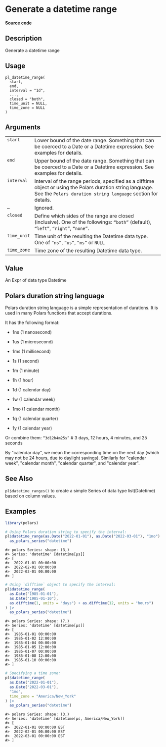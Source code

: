 

# Generate a datetime range

[**Source code**](https://github.com/pola-rs/r-polars/tree/8dac37e8bf89bcd080a13d0ed20dd1dc2bee615f/R/functions__eager.R#L337)

## Description

Generate a datetime range

## Usage

<pre><code class='language-R'>pl_datetime_range(
  start,
  end,
  interval = "1d",
  ...,
  closed = "both",
  time_unit = NULL,
  time_zone = NULL
)
</code></pre>

## Arguments

<table>
<tr>
<td style="white-space: nowrap; font-family: monospace; vertical-align: top">
<code id="start">start</code>
</td>
<td>
Lower bound of the date range. Something that can be coerced to a Date
or a Datetime expression. See examples for details.
</td>
</tr>
<tr>
<td style="white-space: nowrap; font-family: monospace; vertical-align: top">
<code id="end">end</code>
</td>
<td>
Upper bound of the date range. Something that can be coerced to a Date
or a Datetime expression. See examples for details.
</td>
</tr>
<tr>
<td style="white-space: nowrap; font-family: monospace; vertical-align: top">
<code id="interval">interval</code>
</td>
<td>
Interval of the range periods, specified as a difftime object or using
the Polars duration string language. See the
<code style="white-space: pre;">Polars duration string language</code>
section for details.
</td>
</tr>
<tr>
<td style="white-space: nowrap; font-family: monospace; vertical-align: top">
<code id="...">…</code>
</td>
<td>
Ignored.
</td>
</tr>
<tr>
<td style="white-space: nowrap; font-family: monospace; vertical-align: top">
<code id="closed">closed</code>
</td>
<td>
Define which sides of the range are closed (inclusive). One of the
followings: <code>“both”</code> (default), <code>“left”</code>,
<code>“right”</code>, <code>“none”</code>.
</td>
</tr>
<tr>
<td style="white-space: nowrap; font-family: monospace; vertical-align: top">
<code id="time_unit">time_unit</code>
</td>
<td>
Time unit of the resulting the Datetime data type. One of
<code>“ns”</code>, <code>“us”</code>, <code>“ms”</code> or
<code>NULL</code>
</td>
</tr>
<tr>
<td style="white-space: nowrap; font-family: monospace; vertical-align: top">
<code id="time_zone">time_zone</code>
</td>
<td>
Time zone of the resulting Datetime data type.
</td>
</tr>
</table>

## Value

An Expr of data type Datetime

## Polars duration string language

Polars duration string language is a simple representation of durations.
It is used in many Polars functions that accept durations.

It has the following format:

<ul>
<li>

1ns (1 nanosecond)

</li>
<li>

1us (1 microsecond)

</li>
<li>

1ms (1 millisecond)

</li>
<li>

1s (1 second)

</li>
<li>

1m (1 minute)

</li>
<li>

1h (1 hour)

</li>
<li>

1d (1 calendar day)

</li>
<li>

1w (1 calendar week)

</li>
<li>

1mo (1 calendar month)

</li>
<li>

1q (1 calendar quarter)

</li>
<li>

1y (1 calendar year)

</li>
</ul>

Or combine them: <code>“3d12h4m25s”</code> \# 3 days, 12 hours, 4
minutes, and 25 seconds

By "calendar day", we mean the corresponding time on the next day (which
may not be 24 hours, due to daylight savings). Similarly for "calendar
week", "calendar month", "calendar quarter", and "calendar year".

## See Also

<code>pl$datetime_ranges()</code> to create a simple Series of data type
list(Datetime) based on column values.

## Examples

``` r
library(polars)

# Using Polars duration string to specify the interval:
pl$datetime_range(as.Date("2022-01-01"), as.Date("2022-03-01"), "1mo") |>
  as_polars_series("datetime")
```

    #> polars Series: shape: (3,)
    #> Series: 'datetime' [datetime[μs]]
    #> [
    #>  2022-01-01 00:00:00
    #>  2022-02-01 00:00:00
    #>  2022-03-01 00:00:00
    #> ]

``` r
# Using `difftime` object to specify the interval:
pl$datetime_range(
  as.Date("1985-01-01"),
  as.Date("1985-01-10"),
  as.difftime(1, units = "days") + as.difftime(12, units = "hours")
) |>
  as_polars_series("datetime")
```

    #> polars Series: shape: (7,)
    #> Series: 'datetime' [datetime[μs]]
    #> [
    #>  1985-01-01 00:00:00
    #>  1985-01-02 12:00:00
    #>  1985-01-04 00:00:00
    #>  1985-01-05 12:00:00
    #>  1985-01-07 00:00:00
    #>  1985-01-08 12:00:00
    #>  1985-01-10 00:00:00
    #> ]

``` r
# Specifying a time zone:
pl$datetime_range(
  as.Date("2022-01-01"),
  as.Date("2022-03-01"),
  "1mo",
  time_zone = "America/New_York"
) |>
  as_polars_series("datetime")
```

    #> polars Series: shape: (3,)
    #> Series: 'datetime' [datetime[μs, America/New_York]]
    #> [
    #>  2022-01-01 00:00:00 EST
    #>  2022-02-01 00:00:00 EST
    #>  2022-03-01 00:00:00 EST
    #> ]
